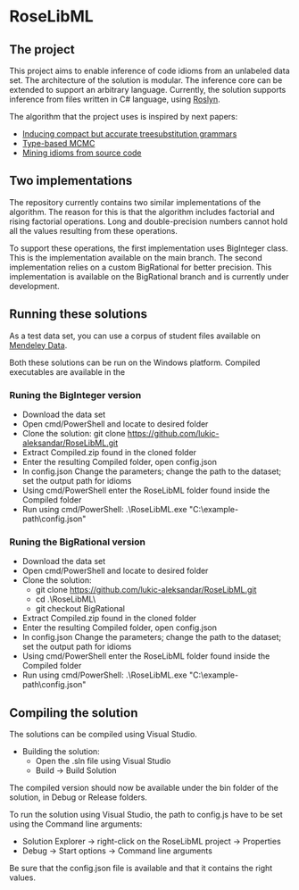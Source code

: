 
# RoseLibML

## The project

This project aims to enable inference of code idioms from an unlabeled data set.
The architecture of the solution is modular. The inference core can be extended to support an arbitrary language.
Currently, the solution supports inference from files written in C# language, using [Roslyn](https://docs.microsoft.com/en-us/dotnet/csharp/roslyn-sdk/).


The algorithm that the project uses is inspired by next papers:
* [Inducing compact but accurate treesubstitution grammars](https://www.aclweb.org/anthology/N09-1062.pdf)
* [Type-based MCMC](https://www.aclweb.org/anthology/N10-1082.pdf)
* [Mining idioms from source code](https://arxiv.org/pdf/1404.0417.pdf)

## Two implementations

The repository currently contains two similar implementations of the algorithm.
The reason for this is that the algorithm includes factorial and rising factorial operations. Long and double-precision numbers cannot hold all the values resulting from these operations. 

To support these operations, the first implementation uses BigInteger class. This is the implementation available on the main branch.
The second implementation relies on a custom BigRational for better precision. This implementation is available on the BigRational branch and is currently under development.

## Running these solutions
As a test data set, you can use a corpus of student files available on [Mendeley Data](http://dx.doi.org/10.17632/rbvz68v555.1).

Both these solutions can be run on the Windows platform. Compiled executables are available in the 

### Runing the BigInteger version
* Download the data set
* Open cmd/PowerShell and locate to desired folder
* Clone the solution: git clone https://github.com/lukic-aleksandar/RoseLibML.git
* Extract Compiled.zip found in the cloned folder
* Enter the resulting Compiled folder, open config.json
* In config.json Change the parameters; change the path to the dataset; set the output path for idioms
* Using cmd/PowerShell enter the RoseLibML folder found inside the Compiled folder
* Run using  cmd/PowerShell: .\RoseLibML.exe "C:\example-path\config.json"


### Runing the BigRational version
* Download the data set
* Open cmd/PowerShell and locate to desired folder
* Clone the solution: 
	* git clone https://github.com/lukic-aleksandar/RoseLibML.git
	* cd .\RoseLibML\
	* git checkout BigRational
* Extract Compiled.zip found in the cloned folder
* Enter the resulting Compiled folder, open config.json
* In config.json Change the parameters; change the path to the dataset; set the output path for idioms
* Using cmd/PowerShell enter the RoseLibML folder found inside the Compiled folder
* Run using  cmd/PowerShell: .\RoseLibML.exe "C:\example-path\config.json"



## Compiling the solution
The solutions can be compiled using Visual Studio.

* Building the solution: 
	* Open the .sln file using Visual Studio
	* Build -> Build Solution

The compiled version should now be available under the bin folder of the solution, in Debug or Release folders.

To run the solution using Visual Studio, the path to config.js have to be set using the Command line arguments:
-   Solution Explorer -> right-click on the RoseLibML project -> Properties
-   Debug -> Start options -> Command line arguments

Be sure that the config.json file is available and that it contains the right values.
 
